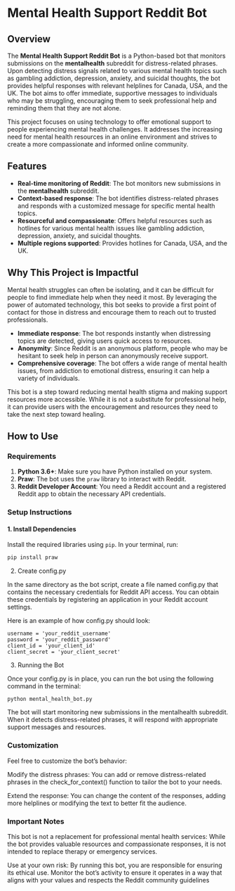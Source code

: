 # Mental Health Support Reddit Bot

## Overview

The **Mental Health Support Reddit Bot** is a Python-based bot that monitors submissions on the **mentalhealth** subreddit for distress-related phrases. Upon detecting distress signals related to various mental health topics such as gambling addiction, depression, anxiety, and suicidal thoughts, the bot provides helpful responses with relevant helplines for Canada, USA, and the UK. The bot aims to offer immediate, supportive messages to individuals who may be struggling, encouraging them to seek professional help and reminding them that they are not alone.

This project focuses on using technology to offer emotional support to people experiencing mental health challenges. It addresses the increasing need for mental health resources in an online environment and strives to create a more compassionate and informed online community.

## Features

- **Real-time monitoring of Reddit**: The bot monitors new submissions in the **mentalhealth** subreddit.
- **Context-based response**: The bot identifies distress-related phrases and responds with a customized message for specific mental health topics.
- **Resourceful and compassionate**: Offers helpful resources such as hotlines for various mental health issues like gambling addiction, depression, anxiety, and suicidal thoughts.
- **Multiple regions supported**: Provides hotlines for Canada, USA, and the UK.

## Why This Project is Impactful

Mental health struggles can often be isolating, and it can be difficult for people to find immediate help when they need it most. By leveraging the power of automated technology, this bot seeks to provide a first point of contact for those in distress and encourage them to reach out to trusted professionals.

- **Immediate response**: The bot responds instantly when distressing topics are detected, giving users quick access to resources.
- **Anonymity**: Since Reddit is an anonymous platform, people who may be hesitant to seek help in person can anonymously receive support.
- **Comprehensive coverage**: The bot offers a wide range of mental health issues, from addiction to emotional distress, ensuring it can help a variety of individuals.

This bot is a step toward reducing mental health stigma and making support resources more accessible. While it is not a substitute for professional help, it can provide users with the encouragement and resources they need to take the next step toward healing.

## How to Use

### Requirements

1. **Python 3.6+**: Make sure you have Python installed on your system.
2. **Praw**: The bot uses the `praw` library to interact with Reddit.
3. **Reddit Developer Account**: You need a Reddit account and a registered Reddit app to obtain the necessary API credentials.

### Setup Instructions

#### 1. Install Dependencies
Install the required libraries using `pip`. In your terminal, run:

```bash
pip install praw
```
2. Create config.py

In the same directory as the bot script, create a file named config.py that contains the necessary credentials for Reddit API access. You can obtain these credentials by registering an application in your Reddit account settings.

Here is an example of how config.py should look:

```
username = 'your_reddit_username'
password = 'your_reddit_password'
client_id = 'your_client_id'
client_secret = 'your_client_secret'
```
3. Running the Bot

Once your config.py is in place, you can run the bot using the following command in the terminal:
```
python mental_health_bot.py
```
The bot will start monitoring new submissions in the mentalhealth subreddit. When it detects distress-related phrases, it will respond with appropriate support messages and resources.

### Customization

Feel free to customize the bot’s behavior:

Modify the distress phrases: You can add or remove distress-related phrases in the check_for_context() function to tailor the bot to your needs.

Extend the response: You can change the content of the responses, adding more helplines or modifying the text to better fit the audience.

### Important Notes
This bot is not a replacement for professional mental health services: While the bot provides valuable resources and compassionate responses, it is not intended 		to replace therapy or emergency services.

Use at your own risk: By running this bot, you are responsible for ensuring its ethical use. Monitor the bot’s activity to ensure it operates in a way that aligns with your values and respects the Reddit community guidelines
